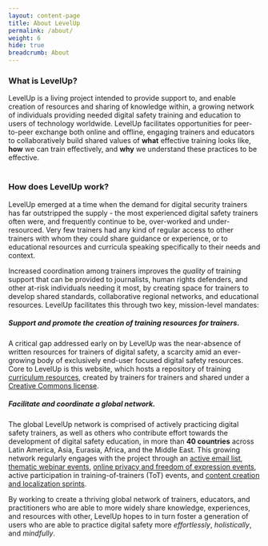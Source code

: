 ```yaml
---
layout: content-page
title: About LevelUp
permalink: /about/
weight: 6
hide: true
breadcrumb: About
---
```

### What is LevelUp?
LevelUp is a living project intended to provide support to, and enable creation of resources and sharing of knowledge within, a growing network of individuals providing needed digital safety training and education to users of technology worldwide. LevelUp facilitates opportunities for peer-to-peer exchange both online and offline, engaging trainers and educators to collaboratively build shared values of **what** effective training looks like, **how** we can train effectively, and **why** we understand these practices to be effective. 
<br><br>

### How does LevelUp work?
LevelUp emerged at a time when the demand for digital security trainers has far outstripped the supply - the most experienced digital safety trainers often were, and frequently continue to be, over-worked and under-resourced. Very few trainers had any kind of regular access to other trainers with whom they could share guidance or experience, or to educational resources and curricula speaking specifically to their needs and context.

Increased coordination among trainers improves the *quality* of training support that can be provided to journalists, human rights defenders, and other at-risk individuals needing it most, by creating space for trainers to develop shared standards, collaborative regional networks, and educational resources. LevelUp facilitates this through two key, mission-level mandates:

##### Support and promote the creation of training resources *for* trainers.
A critical gap addressed early on by LevelUp was the near-absence of written resources for trainers of digital safety, a scarcity amid an ever-growing body of exclusively end-user focused digital safety resources. Core to LevelUp is this website, which hosts a repository of training [curriculum resources](), created by trainers for trainers and shared under a [Creative Commons license]().

##### Facilitate and coordinate a global network.
The global LevelUp network is comprised of actively practicing digital safety trainers, as well as others who contribute effort towards the development of digital safety education, in more than **40 countries** across Latin America, Asia, Eurasia, Africa, and the Middle East. This growing network regularly engages with the project through an [active email list](), [thematic webinar events](), [online privacy and freedom of expression events](), active participation in training-of-trainers (ToT) events, and [content creation and localization sprints]().

By working to create a thriving global network of trainers, educators, and practitioners who are able to more widely share knowledge, experiences, and resources with other, LevelUp hopes to in turn foster a generation of users who are able to practice digital safety more *effortlessly*, *holistically*, and *mindfully*.
<br><br>

